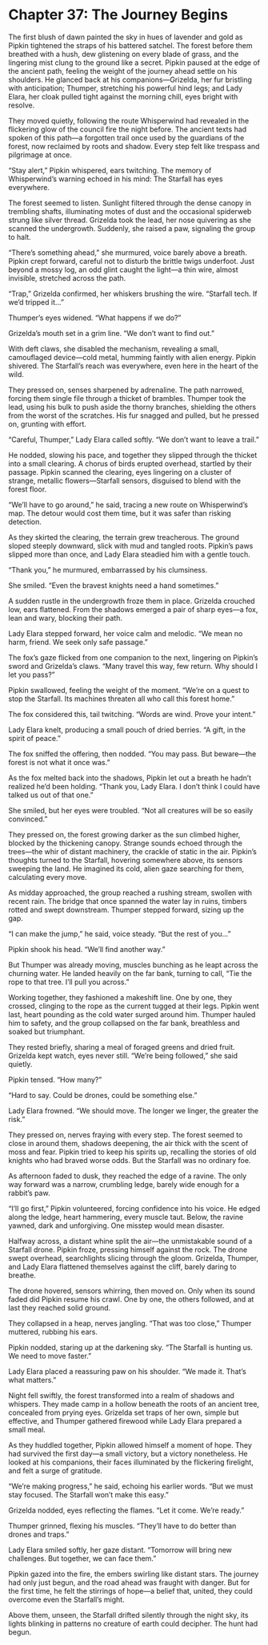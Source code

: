 # Chapter 37: The Journey Begins

The first blush of dawn painted the sky in hues of lavender and gold as Pipkin tightened the straps of his battered satchel. The forest before them breathed with a hush, dew glistening on every blade of grass, and the lingering mist clung to the ground like a secret. Pipkin paused at the edge of the ancient path, feeling the weight of the journey ahead settle on his shoulders. He glanced back at his companions—Grizelda, her fur bristling with anticipation; Thumper, stretching his powerful hind legs; and Lady Elara, her cloak pulled tight against the morning chill, eyes bright with resolve.

They moved quietly, following the route Whisperwind had revealed in the flickering glow of the council fire the night before. The ancient texts had spoken of this path—a forgotten trail once used by the guardians of the forest, now reclaimed by roots and shadow. Every step felt like trespass and pilgrimage at once.

“Stay alert,” Pipkin whispered, ears twitching. The memory of Whisperwind’s warning echoed in his mind: The Starfall has eyes everywhere.

The forest seemed to listen. Sunlight filtered through the dense canopy in trembling shafts, illuminating motes of dust and the occasional spiderweb strung like silver thread. Grizelda took the lead, her nose quivering as she scanned the undergrowth. Suddenly, she raised a paw, signaling the group to halt.

“There’s something ahead,” she murmured, voice barely above a breath. Pipkin crept forward, careful not to disturb the brittle twigs underfoot. Just beyond a mossy log, an odd glint caught the light—a thin wire, almost invisible, stretched across the path.

“Trap,” Grizelda confirmed, her whiskers brushing the wire. “Starfall tech. If we’d tripped it…”

Thumper’s eyes widened. “What happens if we do?”

Grizelda’s mouth set in a grim line. “We don’t want to find out.”

With deft claws, she disabled the mechanism, revealing a small, camouflaged device—cold metal, humming faintly with alien energy. Pipkin shivered. The Starfall’s reach was everywhere, even here in the heart of the wild.

They pressed on, senses sharpened by adrenaline. The path narrowed, forcing them single file through a thicket of brambles. Thumper took the lead, using his bulk to push aside the thorny branches, shielding the others from the worst of the scratches. His fur snagged and pulled, but he pressed on, grunting with effort.

“Careful, Thumper,” Lady Elara called softly. “We don’t want to leave a trail.”

He nodded, slowing his pace, and together they slipped through the thicket into a small clearing. A chorus of birds erupted overhead, startled by their passage. Pipkin scanned the clearing, eyes lingering on a cluster of strange, metallic flowers—Starfall sensors, disguised to blend with the forest floor.

“We’ll have to go around,” he said, tracing a new route on Whisperwind’s map. The detour would cost them time, but it was safer than risking detection.

As they skirted the clearing, the terrain grew treacherous. The ground sloped steeply downward, slick with mud and tangled roots. Pipkin’s paws slipped more than once, and Lady Elara steadied him with a gentle touch.

“Thank you,” he murmured, embarrassed by his clumsiness.

She smiled. “Even the bravest knights need a hand sometimes.”

A sudden rustle in the undergrowth froze them in place. Grizelda crouched low, ears flattened. From the shadows emerged a pair of sharp eyes—a fox, lean and wary, blocking their path.

Lady Elara stepped forward, her voice calm and melodic. “We mean no harm, friend. We seek only safe passage.”

The fox’s gaze flicked from one companion to the next, lingering on Pipkin’s sword and Grizelda’s claws. “Many travel this way, few return. Why should I let you pass?”

Pipkin swallowed, feeling the weight of the moment. “We’re on a quest to stop the Starfall. Its machines threaten all who call this forest home.”

The fox considered this, tail twitching. “Words are wind. Prove your intent.”

Lady Elara knelt, producing a small pouch of dried berries. “A gift, in the spirit of peace.”

The fox sniffed the offering, then nodded. “You may pass. But beware—the forest is not what it once was.”

As the fox melted back into the shadows, Pipkin let out a breath he hadn’t realized he’d been holding. “Thank you, Lady Elara. I don’t think I could have talked us out of that one.”

She smiled, but her eyes were troubled. “Not all creatures will be so easily convinced.”

They pressed on, the forest growing darker as the sun climbed higher, blocked by the thickening canopy. Strange sounds echoed through the trees—the whir of distant machinery, the crackle of static in the air. Pipkin’s thoughts turned to the Starfall, hovering somewhere above, its sensors sweeping the land. He imagined its cold, alien gaze searching for them, calculating every move.

As midday approached, the group reached a rushing stream, swollen with recent rain. The bridge that once spanned the water lay in ruins, timbers rotted and swept downstream. Thumper stepped forward, sizing up the gap.

“I can make the jump,” he said, voice steady. “But the rest of you…”

Pipkin shook his head. “We’ll find another way.”

But Thumper was already moving, muscles bunching as he leapt across the churning water. He landed heavily on the far bank, turning to call, “Tie the rope to that tree. I’ll pull you across.”

Working together, they fashioned a makeshift line. One by one, they crossed, clinging to the rope as the current tugged at their legs. Pipkin went last, heart pounding as the cold water surged around him. Thumper hauled him to safety, and the group collapsed on the far bank, breathless and soaked but triumphant.

They rested briefly, sharing a meal of foraged greens and dried fruit. Grizelda kept watch, eyes never still. “We’re being followed,” she said quietly.

Pipkin tensed. “How many?”

“Hard to say. Could be drones, could be something else.”

Lady Elara frowned. “We should move. The longer we linger, the greater the risk.”

They pressed on, nerves fraying with every step. The forest seemed to close in around them, shadows deepening, the air thick with the scent of moss and fear. Pipkin tried to keep his spirits up, recalling the stories of old knights who had braved worse odds. But the Starfall was no ordinary foe.

As afternoon faded to dusk, they reached the edge of a ravine. The only way forward was a narrow, crumbling ledge, barely wide enough for a rabbit’s paw.

“I’ll go first,” Pipkin volunteered, forcing confidence into his voice. He edged along the ledge, heart hammering, every muscle taut. Below, the ravine yawned, dark and unforgiving. One misstep would mean disaster.

Halfway across, a distant whine split the air—the unmistakable sound of a Starfall drone. Pipkin froze, pressing himself against the rock. The drone swept overhead, searchlights slicing through the gloom. Grizelda, Thumper, and Lady Elara flattened themselves against the cliff, barely daring to breathe.

The drone hovered, sensors whirring, then moved on. Only when its sound faded did Pipkin resume his crawl. One by one, the others followed, and at last they reached solid ground.

They collapsed in a heap, nerves jangling. “That was too close,” Thumper muttered, rubbing his ears.

Pipkin nodded, staring up at the darkening sky. “The Starfall is hunting us. We need to move faster.”

Lady Elara placed a reassuring paw on his shoulder. “We made it. That’s what matters.”

Night fell swiftly, the forest transformed into a realm of shadows and whispers. They made camp in a hollow beneath the roots of an ancient tree, concealed from prying eyes. Grizelda set traps of her own, simple but effective, and Thumper gathered firewood while Lady Elara prepared a small meal.

As they huddled together, Pipkin allowed himself a moment of hope. They had survived the first day—a small victory, but a victory nonetheless. He looked at his companions, their faces illuminated by the flickering firelight, and felt a surge of gratitude.

“We’re making progress,” he said, echoing his earlier words. “But we must stay focused. The Starfall won’t make this easy.”

Grizelda nodded, eyes reflecting the flames. “Let it come. We’re ready.”

Thumper grinned, flexing his muscles. “They’ll have to do better than drones and traps.”

Lady Elara smiled softly, her gaze distant. “Tomorrow will bring new challenges. But together, we can face them.”

Pipkin gazed into the fire, the embers swirling like distant stars. The journey had only just begun, and the road ahead was fraught with danger. But for the first time, he felt the stirrings of hope—a belief that, united, they could overcome even the Starfall’s might.

Above them, unseen, the Starfall drifted silently through the night sky, its lights blinking in patterns no creature of earth could decipher. The hunt had begun.
